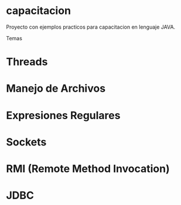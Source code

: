 capacitacion
============

Proyecto con ejemplos practicos para capacitacion en lenguaje JAVA. 

Temas

Threads
=======
Manejo de Archivos
=======
Expresiones Regulares
=======
Sockets
=======
RMI (Remote Method Invocation)
=======
JDBC
=======
